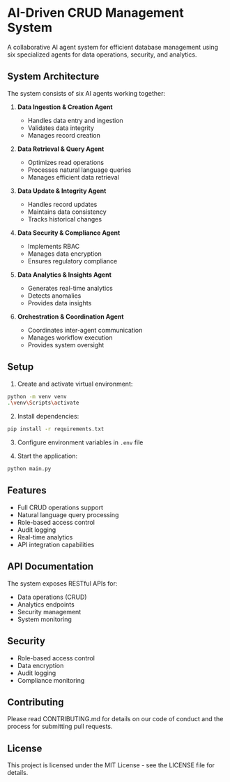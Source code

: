 # AI-Driven CRUD Management System

A collaborative AI agent system for efficient database management using six specialized agents for data operations, security, and analytics.

## System Architecture

The system consists of six AI agents working together:

1. **Data Ingestion & Creation Agent**
   - Handles data entry and ingestion
   - Validates data integrity
   - Manages record creation

2. **Data Retrieval & Query Agent**
   - Optimizes read operations
   - Processes natural language queries
   - Manages efficient data retrieval

3. **Data Update & Integrity Agent**
   - Handles record updates
   - Maintains data consistency
   - Tracks historical changes

4. **Data Security & Compliance Agent**
   - Implements RBAC
   - Manages data encryption
   - Ensures regulatory compliance

5. **Data Analytics & Insights Agent**
   - Generates real-time analytics
   - Detects anomalies
   - Provides data insights

6. **Orchestration & Coordination Agent**
   - Coordinates inter-agent communication
   - Manages workflow execution
   - Provides system oversight

## Setup

1. Create and activate virtual environment:
```bash
python -m venv venv
.\venv\Scripts\activate
```

2. Install dependencies:
```bash
pip install -r requirements.txt
```

3. Configure environment variables in `.env` file

4. Start the application:
```bash
python main.py
```

## Features

- Full CRUD operations support
- Natural language query processing
- Role-based access control
- Audit logging
- Real-time analytics
- API integration capabilities

## API Documentation

The system exposes RESTful APIs for:
- Data operations (CRUD)
- Analytics endpoints
- Security management
- System monitoring

## Security

- Role-based access control
- Data encryption
- Audit logging
- Compliance monitoring

## Contributing

Please read CONTRIBUTING.md for details on our code of conduct and the process for submitting pull requests.

## License

This project is licensed under the MIT License - see the LICENSE file for details.
